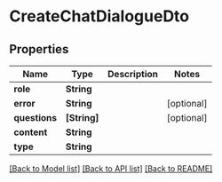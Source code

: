 # CreateChatDialogueDto

## Properties
Name | Type | Description | Notes
------------ | ------------- | ------------- | -------------
**role** | **String** |  | 
**error** | **String** |  | [optional] 
**questions** | **[String]** |  | [optional] 
**content** | **String** |  | 
**type** | **String** |  | 

[[Back to Model list]](../README.md#documentation-for-models) [[Back to API list]](../README.md#documentation-for-api-endpoints) [[Back to README]](../README.md)


